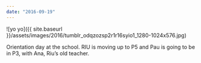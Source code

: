 ```yaml
---
date: "2016-09-19"
---
```


![yo yo]({{ site.baseurl }}/assets/images/2016/tumblr_odqzozsp2r1r16syio1_1280-1024x576.jpg)

Orientation day at the school. RIU is moving up to P5 and Pau is going to be in P3, with Ana, Riu’s old teacher.
